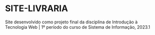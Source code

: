 # SITE-LIVRARIA
Site desenvolvido como projeto final da disciplina de Introdução à Tecnologia Web | 1º período do curso de Sistema de Informação, 2023.1
